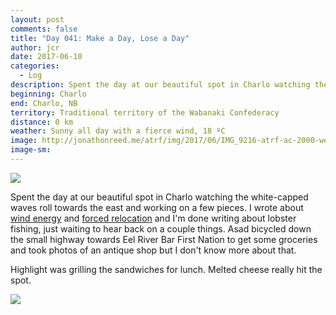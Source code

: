 ```yaml
---
layout: post
comments: false
title: "Day 041: Make a Day, Lose a Day"
author: jcr
date: 2017-06-10
categories:
  - Log
description: Spent the day at our beautiful spot in Charlo watching the white-capped waves roll towards the east and working on a few pieces.
beginning: Charlo
end: Charlo, NB
territory: Traditional territory of the Wabanaki Confederacy
distance: 0 km
weather: Sunny all day with a fierce wind, 18 ºC 
image: http://jonathonreed.me/atrf/img/2017/06/IMG_9216-atrf-ac-2000-web.jpg
image-sm:
---
```


<img src="http://jonathonreed.me/atrf/img/2017/06/IMG_9217-atrf-ac-2000-web.jpg">

Spent the day at our beautiful spot in Charlo watching the white-capped waves roll towards the east and working on a few pieces. I wrote about <a href="http://jonathonreed.me/atrf/2017/06/10/ken-montgomery-engineer/">wind energy</a> and <a href="http://jonathonreed.me/atrf/2017/06/10/the-relocation-of-black-point/">forced relocation</a> and I'm done writing about lobster fishing, just waiting to hear back on a couple things. Asad bicycled down the small highway towards Eel River Bar First Nation to get some groceries and took photos of an antique shop but I don't know more about that. 

Highlight was grilling the sandwiches for lunch. Melted cheese really hit the spot.

<img src="http://jonathonreed.me/atrf/img/2017/06/IMG_9231-atrf-ac-2000-web.jpg">